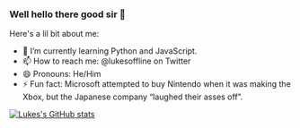 ### Well hello there good sir 👋

<!--
**LukesOffline/LukesOffline** is a ✨ _special_ ✨ repository because its `README.md` (this file) appears on your GitHub profile.

Here are some ideas to get you started:
- 🔭 I’m currently working on ...
- 💬 Ask me about ...
-->

Here's a lil bit about me:

- 🌱 I’m currently learning Python and JavaScript.
- 📫 How to reach me: @lukesoffline on Twitter
- 😄 Pronouns: He/Him
- ⚡ Fun fact: Microsoft attempted to buy Nintendo when it was making the Xbox, but the Japanese company “laughed their asses off”.

[![Lukes's GitHub stats](https://github-readme-stats.vercel.app/api?username=LukesOffline&show_icons=true&theme=dark)](https://github.com/anuraghazra/github-readme-stats)
